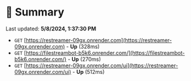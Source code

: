# 📖 Summary
Last updated: **5/8/2024, 1:37:30 PM**

- `GET` [https://restreamer-09gx.onrender.com](https://restreamer-09gx.onrender.com) - **Up** (328ms)
- `GET` [https://filestreambot-b5k6.onrender.com/](https://filestreambot-b5k6.onrender.com/) - **Up** (270ms)
- `GET` [https://restreamer-09gx.onrender.com/ui](https://restreamer-09gx.onrender.com/ui) - **Up** (512ms)

